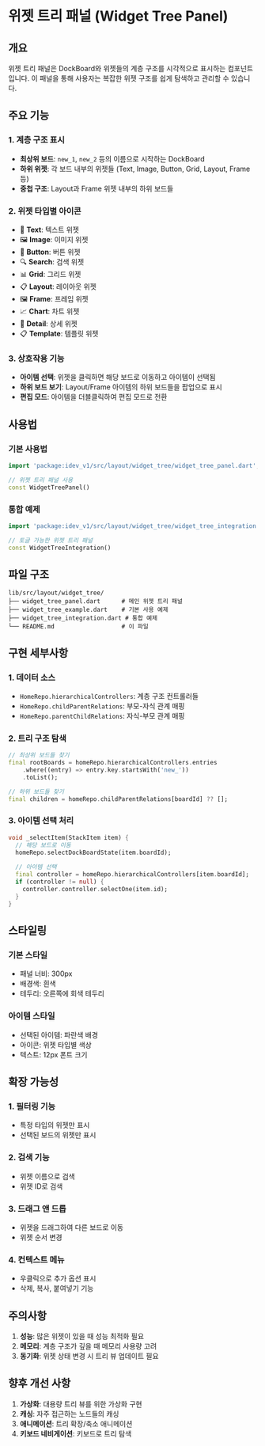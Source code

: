# 위젯 트리 패널 (Widget Tree Panel)

## 개요

위젯 트리 패널은 DockBoard와 위젯들의 계층 구조를 시각적으로 표시하는 컴포넌트입니다. 이 패널을 통해 사용자는 복잡한 위젯 구조를 쉽게 탐색하고 관리할 수 있습니다.

## 주요 기능

### 1. 계층 구조 표시
- **최상위 보드**: `new_1`, `new_2` 등의 이름으로 시작하는 DockBoard
- **하위 위젯**: 각 보드 내부의 위젯들 (Text, Image, Button, Grid, Layout, Frame 등)
- **중첩 구조**: Layout과 Frame 위젯 내부의 하위 보드들

### 2. 위젯 타입별 아이콘
- 📝 **Text**: 텍스트 위젯
- 🖼️ **Image**: 이미지 위젯
- 🔘 **Button**: 버튼 위젯
- 🔍 **Search**: 검색 위젯
- 📊 **Grid**: 그리드 위젯
- 📋 **Layout**: 레이아웃 위젯
- 🖼️ **Frame**: 프레임 위젯
- 📈 **Chart**: 차트 위젯
- 📄 **Detail**: 상세 위젯
- 📋 **Template**: 템플릿 위젯

### 3. 상호작용 기능
- **아이템 선택**: 위젯을 클릭하면 해당 보드로 이동하고 아이템이 선택됨
- **하위 보드 보기**: Layout/Frame 아이템의 하위 보드들을 팝업으로 표시
- **편집 모드**: 아이템을 더블클릭하여 편집 모드로 전환

## 사용법

### 기본 사용법

```dart
import 'package:idev_v1/src/layout/widget_tree/widget_tree_panel.dart';

// 위젯 트리 패널 사용
const WidgetTreePanel()
```

### 통합 예제

```dart
import 'package:idev_v1/src/layout/widget_tree/widget_tree_integration.dart';

// 토글 가능한 위젯 트리 패널
const WidgetTreeIntegration()
```

## 파일 구조

```
lib/src/layout/widget_tree/
├── widget_tree_panel.dart      # 메인 위젯 트리 패널
├── widget_tree_example.dart    # 기본 사용 예제
├── widget_tree_integration.dart # 통합 예제
└── README.md                   # 이 파일
```

## 구현 세부사항

### 1. 데이터 소스
- `HomeRepo.hierarchicalControllers`: 계층 구조 컨트롤러들
- `HomeRepo.childParentRelations`: 부모-자식 관계 매핑
- `HomeRepo.parentChildRelations`: 자식-부모 관계 매핑

### 2. 트리 구조 탐색
```dart
// 최상위 보드들 찾기
final rootBoards = homeRepo.hierarchicalControllers.entries
    .where((entry) => entry.key.startsWith('new_'))
    .toList();

// 하위 보드들 찾기
final children = homeRepo.childParentRelations[boardId] ?? [];
```

### 3. 아이템 선택 처리
```dart
void _selectItem(StackItem item) {
  // 해당 보드로 이동
  homeRepo.selectDockBoardState(item.boardId);
  
  // 아이템 선택
  final controller = homeRepo.hierarchicalControllers[item.boardId];
  if (controller != null) {
    controller.controller.selectOne(item.id);
  }
}
```

## 스타일링

### 기본 스타일
- 패널 너비: 300px
- 배경색: 흰색
- 테두리: 오른쪽에 회색 테두리

### 아이템 스타일
- 선택된 아이템: 파란색 배경
- 아이콘: 위젯 타입별 색상
- 텍스트: 12px 폰트 크기

## 확장 가능성

### 1. 필터링 기능
- 특정 타입의 위젯만 표시
- 선택된 보드의 위젯만 표시

### 2. 검색 기능
- 위젯 이름으로 검색
- 위젯 ID로 검색

### 3. 드래그 앤 드롭
- 위젯을 드래그하여 다른 보드로 이동
- 위젯 순서 변경

### 4. 컨텍스트 메뉴
- 우클릭으로 추가 옵션 표시
- 삭제, 복사, 붙여넣기 기능

## 주의사항

1. **성능**: 많은 위젯이 있을 때 성능 최적화 필요
2. **메모리**: 계층 구조가 깊을 때 메모리 사용량 고려
3. **동기화**: 위젯 상태 변경 시 트리 뷰 업데이트 필요

## 향후 개선 사항

1. **가상화**: 대용량 트리 뷰를 위한 가상화 구현
2. **캐싱**: 자주 접근하는 노드들의 캐싱
3. **애니메이션**: 트리 확장/축소 애니메이션
4. **키보드 네비게이션**: 키보드로 트리 탐색 